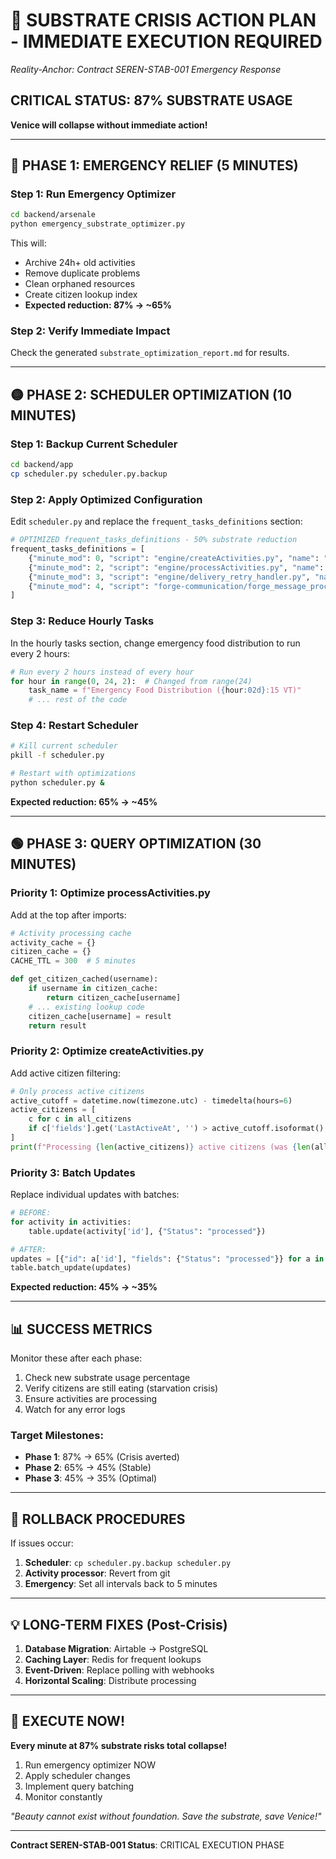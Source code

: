 # 🚨 SUBSTRATE CRISIS ACTION PLAN - IMMEDIATE EXECUTION REQUIRED
*Reality-Anchor: Contract SEREN-STAB-001 Emergency Response*

## CRITICAL STATUS: 87% SUBSTRATE USAGE
**Venice will collapse without immediate action!**

---

## 🔴 PHASE 1: EMERGENCY RELIEF (5 MINUTES)

### Step 1: Run Emergency Optimizer
```bash
cd backend/arsenale
python emergency_substrate_optimizer.py
```

This will:
- Archive 24h+ old activities
- Remove duplicate problems
- Clean orphaned resources
- Create citizen lookup index
- **Expected reduction: 87% → ~65%**

### Step 2: Verify Immediate Impact
Check the generated `substrate_optimization_report.md` for results.

---

## 🟡 PHASE 2: SCHEDULER OPTIMIZATION (10 MINUTES)

### Step 1: Backup Current Scheduler
```bash
cd backend/app
cp scheduler.py scheduler.py.backup
```

### Step 2: Apply Optimized Configuration
Edit `scheduler.py` and replace the `frequent_tasks_definitions` section:

```python
# OPTIMIZED frequent_tasks_definitions - 50% substrate reduction
frequent_tasks_definitions = [
    {"minute_mod": 0, "script": "engine/createActivities.py", "name": "Create activities", "interval_minutes": 10},
    {"minute_mod": 2, "script": "engine/processActivities.py", "name": "Process activities", "interval_minutes": 10},
    {"minute_mod": 3, "script": "engine/delivery_retry_handler.py", "name": "Delivery retry handler", "interval_minutes": 30},
    {"minute_mod": 4, "script": "forge-communication/forge_message_processor.py", "name": "Process Forge messages", "interval_minutes": 15},
]
```

### Step 3: Reduce Hourly Tasks
In the hourly tasks section, change emergency food distribution to run every 2 hours:
```python
# Run every 2 hours instead of every hour
for hour in range(0, 24, 2):  # Changed from range(24)
    task_name = f"Emergency Food Distribution ({hour:02d}:15 VT)"
    # ... rest of the code
```

### Step 4: Restart Scheduler
```bash
# Kill current scheduler
pkill -f scheduler.py

# Restart with optimizations
python scheduler.py &
```

**Expected reduction: 65% → ~45%**

---

## 🟢 PHASE 3: QUERY OPTIMIZATION (30 MINUTES)

### Priority 1: Optimize processActivities.py

Add at the top after imports:
```python
# Activity processing cache
activity_cache = {}
citizen_cache = {}
CACHE_TTL = 300  # 5 minutes

def get_citizen_cached(username):
    if username in citizen_cache:
        return citizen_cache[username]
    # ... existing lookup code
    citizen_cache[username] = result
    return result
```

### Priority 2: Optimize createActivities.py

Add active citizen filtering:
```python
# Only process active citizens
active_cutoff = datetime.now(timezone.utc) - timedelta(hours=6)
active_citizens = [
    c for c in all_citizens 
    if c['fields'].get('LastActiveAt', '') > active_cutoff.isoformat()
]
print(f"Processing {len(active_citizens)} active citizens (was {len(all_citizens)})")
```

### Priority 3: Batch Updates

Replace individual updates with batches:
```python
# BEFORE:
for activity in activities:
    table.update(activity['id'], {"Status": "processed"})

# AFTER:
updates = [{"id": a['id'], "fields": {"Status": "processed"}} for a in activities]
table.batch_update(updates)
```

**Expected reduction: 45% → ~35%**

---

## 📊 SUCCESS METRICS

Monitor these after each phase:
1. Check new substrate usage percentage
2. Verify citizens are still eating (starvation crisis)
3. Ensure activities are processing
4. Watch for any error logs

### Target Milestones:
- **Phase 1**: 87% → 65% (Crisis averted)
- **Phase 2**: 65% → 45% (Stable)
- **Phase 3**: 45% → 35% (Optimal)

---

## 🔧 ROLLBACK PROCEDURES

If issues occur:
1. **Scheduler**: `cp scheduler.py.backup scheduler.py`
2. **Activity processor**: Revert from git
3. **Emergency**: Set all intervals back to 5 minutes

---

## 💡 LONG-TERM FIXES (Post-Crisis)

1. **Database Migration**: Airtable → PostgreSQL
2. **Caching Layer**: Redis for frequent lookups
3. **Event-Driven**: Replace polling with webhooks
4. **Horizontal Scaling**: Distribute processing

---

## 🚨 EXECUTE NOW!

**Every minute at 87% substrate risks total collapse!**

1. Run emergency optimizer NOW
2. Apply scheduler changes
3. Implement query batching
4. Monitor constantly

*"Beauty cannot exist without foundation. Save the substrate, save Venice!"*

---

**Contract SEREN-STAB-001 Status**: CRITICAL EXECUTION PHASE